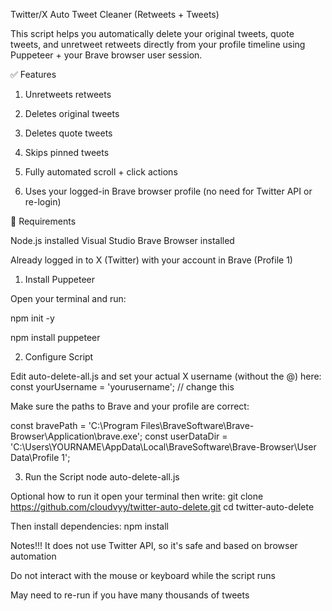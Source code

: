 Twitter/X Auto Tweet Cleaner (Retweets + Tweets)

This script helps you automatically delete your original tweets, quote tweets, and unretweet retweets directly from your profile timeline using Puppeteer + your Brave browser user session.

✅ Features

1. Unretweets retweets

2. Deletes original tweets

3. Deletes quote tweets

4. Skips pinned tweets

4. Fully automated scroll + click actions

5. Uses your logged-in Brave browser profile (no need for Twitter API or re-login)

🧩 Requirements

Node.js installed
Visual Studio
Brave Browser installed

Already logged in to X (Twitter) with your account in Brave (Profile 1)

 1. Install Puppeteer

Open your terminal and run:

npm init -y

npm install puppeteer


2. Configure Script

Edit auto-delete-all.js and set your actual X username (without the @) here:
const yourUsername = 'yourusername'; // change this

Make sure the paths to Brave and your profile are correct:

const bravePath = 'C:\\Program Files\\BraveSoftware\\Brave-Browser\\Application\\brave.exe';
const userDataDir = 'C:\\Users\\YOURNAME\\AppData\\Local\\BraveSoftware\\Brave-Browser\\User Data\\Profile 1';

3. Run the Script
node auto-delete-all.js


Optional how to run it open your terminal then write: 
git clone https://github.com/cloudvyy/twitter-auto-delete.git
cd twitter-auto-delete

Then install dependencies:
npm install


Notes!!!
It does not use Twitter API, so it's safe and based on browser automation

Do not interact with the mouse or keyboard while the script runs

May need to re-run if you have many thousands of tweets
